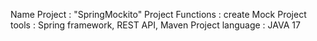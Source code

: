 Name Project : "SpringMockito" 
Project Functions : create Mock
Project tools : Spring framework, REST API, 
Maven Project language : JAVA 17

